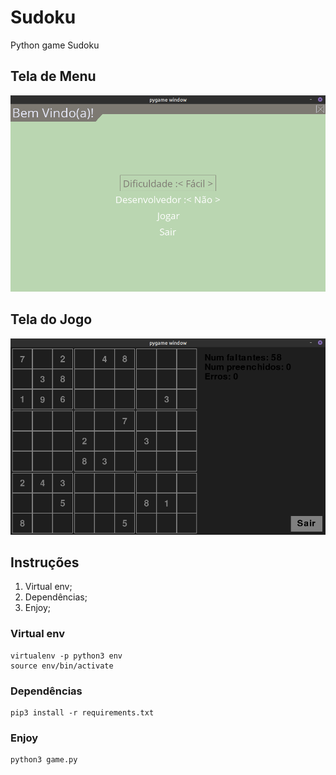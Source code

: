 # Sudoku
Python game Sudoku


## Tela de Menu
![Tela Login](https://raw.githubusercontent.com/rauanisanfelice/sudoku/develop/img/Menu.png)

## Tela do Jogo
![Tela Login](https://raw.githubusercontent.com/rauanisanfelice/sudoku/develop/img/Jogo.png)


## Instruções

1. Virtual env;
2. Dependências;
3. Enjoy;

### Virtual env
```
virtualenv -p python3 env
source env/bin/activate
```

### Dependências
```
pip3 install -r requirements.txt
```

### Enjoy
```
python3 game.py
```